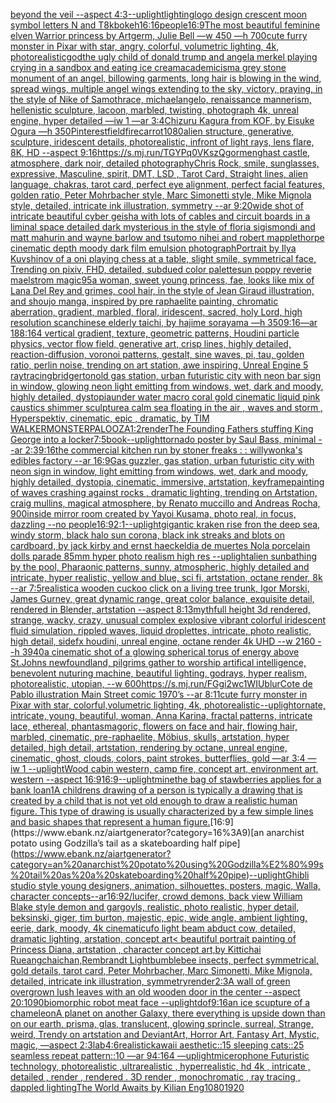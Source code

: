 [beyond the veil --aspect 4:3](https://www.ebank.nz/aiartgenerator?category=beyond%20the%20veil%20--aspect%204%3A3)[--uplight](https://www.ebank.nz/aiartgenerator?category=--uplight)[lighting](https://www.ebank.nz/aiartgenerator?category=lighting)[logo design crescent moon symbol letters N and T](https://www.ebank.nz/aiartgenerator?category=logo%20design%20crescent%20moon%20symbol%20letters%20N%20and%20T)[8k](https://www.ebank.nz/aiartgenerator?category=8k)[bokeh](https://www.ebank.nz/aiartgenerator?category=bokeh)[16:16](https://www.ebank.nz/aiartgenerator?category=16%3A16)[people](https://www.ebank.nz/aiartgenerator?category=people)[16:9](https://www.ebank.nz/aiartgenerator?category=16%3A9)[The most beautiful feminine elven Warrior princess by Artgerm, Julie Bell —w 450 —h 700](https://www.ebank.nz/aiartgenerator?category=The%20most%20beautiful%20feminine%20elven%20Warrior%20princess%20by%20Artgerm%2C%20Julie%20Bell%20%E2%80%94w%20450%20%E2%80%94h%20700)[cute furry monster in Pixar with star, angry, colorful, volumetric lighting, 4k, photorealistic](https://www.ebank.nz/aiartgenerator?category=cute%20furry%20monster%20in%20Pixar%20with%20star%2C%20angry%2C%20colorful%2C%20volumetric%20lighting%2C%204k%2C%20photorealistic)[god](https://www.ebank.nz/aiartgenerator?category=god)[the ugly child of donald trump and angela merkel playing crying in a sandbox and eating ice cream](https://www.ebank.nz/aiartgenerator?category=the%20ugly%20child%20of%20donald%20trump%20and%20angela%20merkel%20playing%20crying%20in%20a%20sandbox%20and%20eating%20ice%20cream)[academicism](https://www.ebank.nz/aiartgenerator?category=academicism)[a grey stone monument of an angel, billowing garments, long hair is blowing in the wind, spread wings, multiple angel wings extending to the sky, victory, praying, in the style of Nike of Samothrace, michaelangelo, renaissance mannerism, hellenistic sculpture, lacoon, marbled, twisting, photograph 4k, unreal engine, hyper detailed —iw 1 —ar 3:4](https://www.ebank.nz/aiartgenerator?category=a%20grey%20stone%20monument%20of%20an%20angel%2C%20billowing%20garments%2C%20long%20hair%20is%20blowing%20in%20the%20wind%2C%20spread%20wings%2C%20multiple%20angel%20wings%20extending%20to%20the%20sky%2C%20victory%2C%20praying%2C%20in%20the%20style%20of%20Nike%20of%20Samothrace%2C%20michaelangelo%2C%20renaissance%20mannerism%2C%20hellenistic%20sculpture%2C%20lacoon%2C%20marbled%2C%20twisting%2C%20photograph%204k%2C%20unreal%20engine%2C%20hyper%20detailed%20%E2%80%94iw%201%20%E2%80%94ar%203%3A4)[Chizuru Kagura from KOF, by Eisuke Ogura —h 350](https://www.ebank.nz/aiartgenerator?category=Chizuru%20Kagura%20from%20KOF%2C%20by%20Eisuke%20Ogura%20%E2%80%94h%20350)[Pinterest](https://www.ebank.nz/aiartgenerator?category=Pinterest)[field](https://www.ebank.nz/aiartgenerator?category=field)[fire](https://www.ebank.nz/aiartgenerator?category=fire)[carrot](https://www.ebank.nz/aiartgenerator?category=carrot)[1080](https://www.ebank.nz/aiartgenerator?category=1080)[alien structure, generative, sculpture, iridescent details, photorealistic, infront of light rays, lens flare, 8K, HD --aspect 9:16](https://www.ebank.nz/aiartgenerator?category=alien%20structure%2C%20generative%2C%20sculpture%2C%20iridescent%20details%2C%20photorealistic%2C%20infront%20of%20light%20rays%2C%20lens%20flare%2C%208K%2C%20HD%20--aspect%209%3A16)[<https://s.mj.run/TGYPq0VKszQ>](https://www.ebank.nz/aiartgenerator?category=%3Chttps%3A//s.mj.run/TGYPq0VKszQ%3E)[gormenghast castle, atmosphere, dark noir, detailed photography](https://www.ebank.nz/aiartgenerator?category=gormenghast%20castle%2C%20atmosphere%2C%20dark%20noir%2C%20detailed%20photography)[Chris Rock, smile, sunglasses, expressive, Masculine, spirit, DMT, LSD , Tarot Card, Straight lines, alien language, chakras, tarot card, perfect eye alignment, perfect facial features, golden ratio, Peter Mohrbacher style, Marc Simonetti style, Mike Mignola style, detailed, intricate ink illustration, symmetry --ar 9:20](https://www.ebank.nz/aiartgenerator?category=Chris%20Rock%2C%20smile%2C%20sunglasses%2C%20expressive%2C%20Masculine%2C%20spirit%2C%20DMT%2C%20LSD%20%2C%20Tarot%20Card%2C%20Straight%20lines%2C%20alien%20language%2C%20chakras%2C%20tarot%20card%2C%20perfect%20eye%20alignment%2C%20perfect%20facial%20features%2C%20golden%20ratio%2C%20Peter%20Mohrbacher%20style%2C%20Marc%20Simonetti%20style%2C%20Mike%20Mignola%20style%2C%20detailed%2C%20intricate%20ink%20illustration%2C%20symmetry%20--ar%209%3A20)[wide shot of intricate beautiful cyber geisha with lots of cables and circuit boards in a liminal space detailed dark mysterious in the style of floria sigismondi and matt mahurin and wayne barlow and tsutomo nihei and robert mapplethorpe cinematic depth moody dark film emulsion photograph](https://www.ebank.nz/aiartgenerator?category=wide%20shot%20of%20intricate%20beautiful%20cyber%20geisha%20with%20lots%20of%20cables%20and%20circuit%20boards%20in%20a%20liminal%20space%20detailed%20dark%20mysterious%20in%20the%20style%20of%20floria%20sigismondi%20and%20matt%20mahurin%20and%20wayne%20barlow%20and%20tsutomo%20nihei%20and%20robert%20mapplethorpe%20cinematic%20depth%20moody%20dark%20film%20emulsion%20photograph)[Portrait by Ilya Kuvshinov of a oni playing chess at a table, slight smile, symmetrical face, Trending on pixiv, FHD, detailed, subdued color palette](https://www.ebank.nz/aiartgenerator?category=Portrait%20by%20Ilya%20Kuvshinov%20of%20a%20oni%20playing%20chess%20at%20a%20table%2C%20slight%20smile%2C%20symmetrical%20face%2C%20Trending%20on%20pixiv%2C%20FHD%2C%20detailed%2C%20subdued%20color%20palette)[sun poppy reverie maelstrom magic](https://www.ebank.nz/aiartgenerator?category=sun%20poppy%20reverie%20maelstrom%20magic)[95](https://www.ebank.nz/aiartgenerator?category=95)[a woman, sweet young princess, fae, looks like mix of Lana Del Rey and grimes, cool hair, in the style of Jean Giraud illustration, and shoujo manga, inspired by pre raphaelite painting, chromatic aberration, gradient, marbled, floral, iridescent, sacred, holy Lord, high resolution scan](https://www.ebank.nz/aiartgenerator?category=a%20woman%2C%20sweet%20young%20princess%2C%20fae%2C%20looks%20like%20mix%20of%20Lana%20Del%20Rey%20and%20grimes%2C%20cool%20hair%2C%20in%20the%20style%20of%20Jean%20Giraud%20illustration%2C%20and%20shoujo%20manga%2C%20inspired%20by%20pre%20raphaelite%20painting%2C%20chromatic%20aberration%2C%20gradient%2C%20marbled%2C%20floral%2C%20iridescent%2C%20sacred%2C%20holy%20Lord%2C%20high%20resolution%20scan)[chinese elderly taichi, by hajime sorayama —h 350](https://www.ebank.nz/aiartgenerator?category=chinese%20elderly%20taichi%2C%20by%20hajime%20sorayama%20%E2%80%94h%20350)[9:16](https://www.ebank.nz/aiartgenerator?category=9%3A16)[—ar 188:164 vertical gradient, texture, geometric patterns, Houdini particle physics, vector flow field, generative art, crisp lines, highly detailed, reaction-diffusion, voronoi patterns, gestalt, sine waves, pi, tau, golden ratio, perlin noise, trending on art station, awe inspiring, Unreal Engine 5 raytracing](https://www.ebank.nz/aiartgenerator?category=%E2%80%94ar%20188%3A164%20vertical%20gradient%2C%20texture%2C%20geometric%20patterns%2C%20Houdini%20particle%20physics%2C%20vector%20flow%20field%2C%20generative%20art%2C%20crisp%20lines%2C%20highly%20detailed%2C%20reaction-diffusion%2C%20voronoi%20patterns%2C%20gestalt%2C%20sine%20waves%2C%20pi%2C%20tau%2C%20golden%20ratio%2C%20perlin%20noise%2C%20trending%20on%20art%20station%2C%20awe%20inspiring%2C%20Unreal%20Engine%205%20raytracing)[bridgerton](https://www.ebank.nz/aiartgenerator?category=bridgerton)[old gas station, urban futuristic city with neon bar sign in window, glowing neon light emitting from windows, wet, dark and moody, highly detailed, dystopia](https://www.ebank.nz/aiartgenerator?category=old%20gas%20station%2C%20urban%20futuristic%20city%20with%20neon%20bar%20sign%20in%20window%2C%20glowing%20neon%20light%20emitting%20from%20windows%2C%20wet%2C%20dark%20and%20moody%2C%20highly%20detailed%2C%20dystopia)[under water macro coral gold cinematic liquid pink caustics shimmer sculpture](https://www.ebank.nz/aiartgenerator?category=under%20water%20macro%20coral%20gold%20cinematic%20liquid%20pink%20caustics%20shimmer%20sculpture)[a calm sea floating in the air , waves and storm , Hyperspektiv, cinematic, epic , dramatic, by TIM WALKER](https://www.ebank.nz/aiartgenerator?category=a%20calm%20sea%20floating%20in%20the%20air%20%2C%20waves%20and%20storm%20%2C%20Hyperspektiv%2C%20cinematic%2C%20epic%20%2C%20dramatic%2C%20by%20TIM%20WALKER)[MONSTERPALOOZA](https://www.ebank.nz/aiartgenerator?category=MONSTERPALOOZA)[1:2](https://www.ebank.nz/aiartgenerator?category=1%3A2)[render](https://www.ebank.nz/aiartgenerator?category=render)[The Founding Fathers stuffing King George into a locker](https://www.ebank.nz/aiartgenerator?category=The%20Founding%20Fathers%20stuffing%20King%20George%20into%20a%20locker)[7:5](https://www.ebank.nz/aiartgenerator?category=7%3A5)[book](https://www.ebank.nz/aiartgenerator?category=book)[--uplight](https://www.ebank.nz/aiartgenerator?category=--uplight)[tornado poster by Saul Bass, minimal --ar 2:3](https://www.ebank.nz/aiartgenerator?category=tornado%20poster%20by%20Saul%20Bass%2C%20minimal%20--ar%202%3A3)[9:16](https://www.ebank.nz/aiartgenerator?category=9%3A16)[the commercial kitchen run by stoner freaks : : willywonka's edibles factory --ar 16:9](https://www.ebank.nz/aiartgenerator?category=the%20commercial%20kitchen%20run%20by%20stoner%20freaks%20%3A%20%3A%20willywonka%27s%20edibles%20factory%20--ar%2016%3A9)[Gas guzzler, gas station, urban futuristic city with neon sign in window, light emitting from windows, wet, dark and moody, highly detailed, dystopia, cinematic, immersive, artstation, keyframe](https://www.ebank.nz/aiartgenerator?category=Gas%20guzzler%2C%20gas%20station%2C%20urban%20futuristic%20city%20with%20neon%20sign%20in%20window%2C%20light%20emitting%20from%20windows%2C%20wet%2C%20dark%20and%20moody%2C%20highly%20detailed%2C%20dystopia%2C%20cinematic%2C%20immersive%2C%20artstation%2C%20keyframe)[painting of waves crashing against rocks , dramatic lighting, trending on Artstation, craig mullins, magical atmosphere, by Renato muccillo and Andreas Rocha, 900](https://www.ebank.nz/aiartgenerator?category=painting%20of%20waves%20crashing%20against%20rocks%20%2C%20dramatic%20lighting%2C%20trending%20on%20Artstation%2C%20craig%20mullins%2C%20magical%20atmosphere%2C%20by%20Renato%20muccillo%20and%20Andreas%20Rocha%2C%20900)[inside mirror room created by Yayoi Kusama, photo real, in focus, dazzling --no people](https://www.ebank.nz/aiartgenerator?category=inside%20mirror%20room%20created%20by%20Yayoi%20Kusama%2C%20photo%20real%2C%20in%20focus%2C%20dazzling%20--no%20people)[16:9](https://www.ebank.nz/aiartgenerator?category=16%3A9)[2:1](https://www.ebank.nz/aiartgenerator?category=2%3A1)[--uplight](https://www.ebank.nz/aiartgenerator?category=--uplight)[gigantic kraken rise fron the deep sea, windy storm, black halo sun corona, black ink streaks and blots on cardboard, by jack kirby and ernst haeckel](https://www.ebank.nz/aiartgenerator?category=gigantic%20kraken%20rise%20fron%20the%20deep%20sea%2C%20windy%20storm%2C%20black%20halo%20sun%20corona%2C%20black%20ink%20streaks%20and%20blots%20on%20cardboard%2C%20by%20jack%20kirby%20and%20ernst%20haeckel)[dia de muertes Nola porcelain dolls parade 85mm hyper photo realism high res --uplight](https://www.ebank.nz/aiartgenerator?category=dia%20de%20muertes%20Nola%20porcelain%20dolls%20parade%2085mm%20hyper%20photo%20realism%20high%20res%20--uplight)[alien sunbathing by the pool, Pharaonic patterns, sunny, atmospheric, highly detailed and intricate, hyper realistic, yellow and blue, sci fi, artstation, octane render, 8k --ar 7:5](https://www.ebank.nz/aiartgenerator?category=alien%20sunbathing%20by%20the%20pool%2C%20Pharaonic%20patterns%2C%20sunny%2C%20atmospheric%2C%20highly%20detailed%20and%20intricate%2C%20hyper%20realistic%2C%20yellow%20and%20blue%2C%20sci%20fi%2C%20artstation%2C%20octane%20render%2C%208k%20--ar%207%3A5)[realistic](https://www.ebank.nz/aiartgenerator?category=realistic)[a wooden cuckoo click on a living tree trunk, Igor Morski, James Gurney, great dynamic range, great color balance, exquisite detail, rendered in Blender, artstation --aspect 8:13](https://www.ebank.nz/aiartgenerator?category=a%20wooden%20cuckoo%20click%20on%20a%20living%20tree%20trunk%2C%20Igor%20Morski%2C%20James%20Gurney%2C%20great%20dynamic%20range%2C%20great%20color%20balance%2C%20exquisite%20detail%2C%20rendered%20in%20Blender%2C%20artstation%20--aspect%208%3A13)[myth](https://www.ebank.nz/aiartgenerator?category=myth)[full height 3d rendered,  strange, wacky, crazy, unusual complex explosive vibrant colorful iridescent  fluid simulation, rippled waves, liquid droplettes, intricate, photo realistic, high detail, sidefx houdini, unreal engine, octane render 4k UHD --w 2160 --h 3940](https://www.ebank.nz/aiartgenerator?category=full%20height%203d%20rendered%2C%20%20strange%2C%20wacky%2C%20crazy%2C%20unusual%20complex%20explosive%20vibrant%20colorful%20iridescent%20%20fluid%20simulation%2C%20rippled%20waves%2C%20liquid%20droplettes%2C%20intricate%2C%20photo%20realistic%2C%20high%20detail%2C%20sidefx%20houdini%2C%20unreal%20engine%2C%20octane%20render%204k%20UHD%20--w%202160%20--h%203940)[a cinematic shot of a glowing spherical torus of energy above St.Johns newfoundland, pilgrims gather to worship artifical intelligence, benevolent nuturing machine, beautiful lighting, godrays, hyper realism, photorealistic, utopian, --w 600](https://www.ebank.nz/aiartgenerator?category=a%20cinematic%20shot%20of%20a%20glowing%20spherical%20torus%20of%20energy%20above%20St.Johns%20newfoundland%2C%20pilgrims%20gather%20to%20worship%20artifical%20intelligence%2C%20benevolent%20nuturing%20machine%2C%20beautiful%20lighting%2C%20godrays%2C%20hyper%20realism%2C%20photorealistic%2C%20utopian%2C%20--w%20600)[<https://s.mj.run/FGgi2wc1WIU>](https://www.ebank.nz/aiartgenerator?category=%3Chttps%3A//s.mj.run/FGgi2wc1WIU%3E)[blur](https://www.ebank.nz/aiartgenerator?category=blur)[Cote de Pablo illustration Main Street comic 1970’s --ar 8:11](https://www.ebank.nz/aiartgenerator?category=Cote%20de%20Pablo%20illustration%20Main%20Street%20comic%201970%E2%80%99s%20--ar%208%3A11)[cute furry monster in Pixar with star, colorful,volumetric lighting, 4k, photorealistic](https://www.ebank.nz/aiartgenerator?category=cute%20furry%20monster%20in%20Pixar%20with%20star%2C%20colorful%2Cvolumetric%20lighting%2C%204k%2C%20photorealistic)[--uplight](https://www.ebank.nz/aiartgenerator?category=--uplight)[ornate, intricate, young, beautiful, woman, Anna Karina, fractal patterns, intricate lace, ethereal, phantasmagoric, flowers on face and hair, flowing hair, marbled, cinematic, pre-raphaelite, Möbius, skulls, artstation, hyper detailed, high detail, artstation, rendering by octane, unreal engine, cinematic, ghost, clouds, colors, paint strokes, butterflies, gold —ar 3:4 —iw 1 --uplight](https://www.ebank.nz/aiartgenerator?category=ornate%2C%20intricate%2C%20young%2C%20beautiful%2C%20woman%2C%20Anna%20Karina%2C%20fractal%20patterns%2C%20intricate%20lace%2C%20ethereal%2C%20phantasmagoric%2C%20flowers%20on%20face%20and%20hair%2C%20flowing%20hair%2C%20marbled%2C%20cinematic%2C%20pre-raphaelite%2C%20M%C3%B6bius%2C%20skulls%2C%20artstation%2C%20hyper%20detailed%2C%20high%20detail%2C%20artstation%2C%20rendering%20by%20octane%2C%20unreal%20engine%2C%20cinematic%2C%20ghost%2C%20clouds%2C%20colors%2C%20paint%20strokes%2C%20butterflies%2C%20gold%20%E2%80%94ar%203%3A4%20%E2%80%94iw%201%20--uplight)[Wood cabin western, camp fire, concept art, environment art, western  --aspect 16:9](https://www.ebank.nz/aiartgenerator?category=Wood%20cabin%20western%2C%20camp%20fire%2C%20concept%20art%2C%20environment%20art%2C%20western%20%20--aspect%2016%3A9)[16:9](https://www.ebank.nz/aiartgenerator?category=16%3A9)[--uplight](https://www.ebank.nz/aiartgenerator?category=--uplight)[mine](https://www.ebank.nz/aiartgenerator?category=mine)[the bag of stawberries applies for a bank loan](https://www.ebank.nz/aiartgenerator?category=the%20bag%20of%20stawberries%20applies%20for%20a%20bank%20loan)[1](https://www.ebank.nz/aiartgenerator?category=1)[A childrens drawing of a person is typically a drawing that is created by a child that is not yet old enough to draw a realistic human figure. This type of drawing is usually characterized by a few simple lines and basic shapes that represent a human figure.](https://www.ebank.nz/aiartgenerator?category=A%20childrens%20drawing%20of%20a%20person%20is%20typically%20a%20drawing%20that%20is%20created%20by%20a%20child%20that%20is%20not%20yet%20old%20enough%20to%20draw%20a%20realistic%20human%20figure.%20This%20type%20of%20drawing%20is%20usually%20characterized%20by%20a%20few%20simple%20lines%20and%20basic%20shapes%20that%20represent%20a%20human%20figure.)[16:9](https://www.ebank.nz/aiartgenerator?category=16%3A9)[an anarchist potato using Godzilla’s tail as a skateboarding half pipe](https://www.ebank.nz/aiartgenerator?category=an%20anarchist%20potato%20using%20Godzilla%E2%80%99s%20tail%20as%20a%20skateboarding%20half%20pipe)[--uplight](https://www.ebank.nz/aiartgenerator?category=--uplight)[Ghibli studio style young designers, animation, silhouettes, posters, magic, Walla, character concepts--ar16:9](https://www.ebank.nz/aiartgenerator?category=Ghibli%20studio%20style%20young%20designers%2C%20animation%2C%20silhouettes%2C%20posters%2C%20magic%2C%20Walla%2C%20character%20concepts--ar16%3A9)[2](https://www.ebank.nz/aiartgenerator?category=2)[/lucifer, crowd demons, back view William Blake style demon and gargoyls, realistic, photo realistic, hyper detail, beksinski, giger, tim burton, majestic, epic, wide angle, ambient lighting, eerie, dark, moody, 4k cinematic](https://www.ebank.nz/aiartgenerator?category=/lucifer%2C%20crowd%20demons%2C%20back%20view%20William%20Blake%20style%20demon%20and%20gargoyls%2C%20realistic%2C%20photo%20realistic%2C%20hyper%20detail%2C%20beksinski%2C%20giger%2C%20tim%20burton%2C%20majestic%2C%20epic%2C%20wide%20angle%2C%20ambient%20lighting%2C%20eerie%2C%20dark%2C%20moody%2C%204k%20cinematic)[ufo light beam abduct cow, detailed, dramatic lighting, arstation, concept art](https://www.ebank.nz/aiartgenerator?category=ufo%20light%20beam%20abduct%20cow%2C%20detailed%2C%20dramatic%20lighting%2C%20arstation%2C%20concept%20art)[< beautiful portrait painting of Princess Diana, artstation , character concept art,by Kittichai Rueangchaichan,Rembrandt Light](https://www.ebank.nz/aiartgenerator?category=%3C%20beautiful%20portrait%20painting%20of%20Princess%20Diana%2C%20artstation%20%2C%20character%20concept%20art%2Cby%20Kittichai%20Rueangchaichan%2CRembrandt%20Light)[bumblebee insects, perfect symmetrical, gold details, tarot card, Peter Mohrbacher, Marc Simonetti, Mike Mignola, detailed, intricate ink illustration, symmetry](https://www.ebank.nz/aiartgenerator?category=bumblebee%20insects%2C%20perfect%20symmetrical%2C%20gold%20details%2C%20tarot%20card%2C%20Peter%20Mohrbacher%2C%20Marc%20Simonetti%2C%20Mike%20Mignola%2C%20detailed%2C%20intricate%20ink%20illustration%2C%20symmetry)[render](https://www.ebank.nz/aiartgenerator?category=render)[2:3](https://www.ebank.nz/aiartgenerator?category=2%3A3)[A wall of green overgrown lush leaves with an old wooden door in the center --aspect 20:10](https://www.ebank.nz/aiartgenerator?category=A%20wall%20of%20green%20overgrown%20lush%20leaves%20with%20an%20old%20wooden%20door%20in%20the%20center%20--aspect%2020%3A10)[90](https://www.ebank.nz/aiartgenerator?category=90)[biomorphic robot meat face --uplight](https://www.ebank.nz/aiartgenerator?category=biomorphic%20robot%20meat%20face%20--uplight)[dof](https://www.ebank.nz/aiartgenerator?category=dof)[9:16](https://www.ebank.nz/aiartgenerator?category=9%3A16)[an ice scupture of a chameleon](https://www.ebank.nz/aiartgenerator?category=an%20ice%20scupture%20of%20a%20chameleon)[A planet on another Galaxy, there everything is upside down than on our earth, prisma, glas, translucent, glowing sprincle, surreal, Strange, weird, Trendy on artstation and DeviantArt, Horror Art, Fantasy Art, Mystic, magic, —aspect 2:3](https://www.ebank.nz/aiartgenerator?category=A%20planet%20on%20another%20Galaxy%2C%20there%20everything%20is%20upside%20down%20than%20on%20our%20earth%2C%20prisma%2C%20glas%2C%20translucent%2C%20glowing%20sprincle%2C%20surreal%2C%20Strange%2C%20weird%2C%20Trendy%20on%20artstation%20and%20DeviantArt%2C%20Horror%20Art%2C%20Fantasy%20Art%2C%20Mystic%2C%20magic%2C%20%E2%80%94aspect%202%3A3)[lab](https://www.ebank.nz/aiartgenerator?category=lab)[4:6](https://www.ebank.nz/aiartgenerator?category=4%3A6)[realistic](https://www.ebank.nz/aiartgenerator?category=realistic)[kawaii aesthetic::15 sleeping cats::25 seamless repeat pattern::10  —ar 94:164 —uplight](https://www.ebank.nz/aiartgenerator?category=kawaii%20aesthetic%3A%3A15%20sleeping%20cats%3A%3A25%20seamless%20repeat%20pattern%3A%3A10%20%20%E2%80%94ar%2094%3A164%20%E2%80%94uplight)[micerophone Futuristic technology, photorealistic ,ultrarealistic , hyperrealistic, hd 4k , intricate , detailed , render , rendered . 3D render , monochromatic , ray tracing , dappled lighting](https://www.ebank.nz/aiartgenerator?category=micerophone%20Futuristic%20technology%2C%20photorealistic%20%2Cultrarealistic%20%2C%20hyperrealistic%2C%20hd%204k%20%2C%20intricate%20%2C%20detailed%20%2C%20render%20%2C%20rendered%20.%203D%20render%20%2C%20monochromatic%20%2C%20ray%20tracing%20%2C%20dappled%20lighting)[The World Awaits by Kilian Eng](https://www.ebank.nz/aiartgenerator?category=The%20World%20Awaits%20by%20Kilian%20Eng)[1080](https://www.ebank.nz/aiartgenerator?category=1080)[1920](https://www.ebank.nz/aiartgenerator?category=1920)